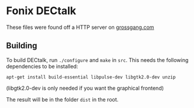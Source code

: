 # Fonix DECtalk
These files were found off a HTTP server on [grossgang.com](https://keybase.pub/datajake1999/Grossgang/tts/dectalk%20software%20and%20manual/Ad%202.zip)

## Building
To build DECtalk, run `./configure` and `make` in `src`.
This needs the following dependencies to be installed:
```shell
apt-get install build-essential libpulse-dev libgtk2.0-dev unzip
```
(libgtk2.0-dev is only needed if you want the graphical frontend)

The result will be in the folder `dist` in the root.
